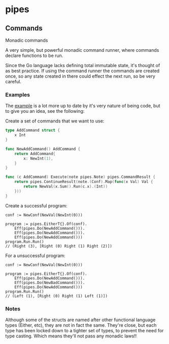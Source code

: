 pipes
=====

## Commands

Monadic commands

A very simple, but powerful monadic command runner, where commands declare 
functions to be run.

Since the Go language lacks defining total immutable state, it's thought of
as best practice. If using the command runner the commands are created once, 
so any state created in there could effect the next run, so be very careful.

###  Examples

The [example](example.go) is a lot more up to date by it's very nature of being 
code, but to give you an idea, see the following:

Create a set of commands that we want to use:

```go
type AddCommand struct {
    x Int
}

func NewAddCommand() AddCommand {
    return AddCommand{
        x: NewInt(1),
    }
}

func (c AddCommand) Execute(note pipes.Note) pipes.CommandResult {
    return pipes.ContinueResult(note.(Conf).Map(func(x Val) Val {
        return NewVal(x.Sum().Run(c.x).(Int))
    }))
}
```

Create a successful program:

```
conf := NewConf(NewVal(NewInt(0)))

program := pipes.EitherT{}.Of(conf).
    Eff(pipes.Do(NewAddCommand())).
    Eff(pipes.Do(NewAddCommand())).
    Eff(pipes.Do(NewAddCommand()))
program.Run.Run()
// (Right (3), [Right (0) Right (1) Right (2)])
```

For a unsuccessful program:

```
conf := NewConf(NewVal(NewInt(0)))

program := pipes.EitherT{}.Of(conf).
    Eff(pipes.Do(NewAddCommand())).
    Eff(pipes.Do(NewBadCommand())).
    Eff(pipes.Do(NewAddCommand()))
program.Run.Run()
// (Left (1), [Right (0) Right (1) Left (1)])
```

### Notes

Although some of the structs are named after other functional language types 
(Either, etc), they are not in fact the same. They're close, but each type has
been locked down to a tighter set of types, to prevent the need for type casting.
Which means they'll not pass any monadic laws!!
